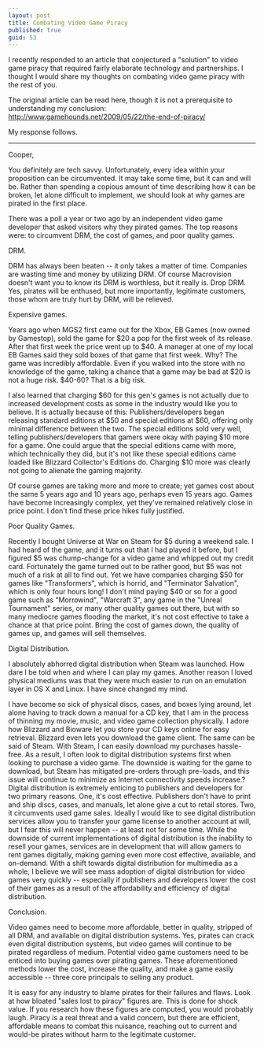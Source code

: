```yaml
--- 
layout: post
title: Combating Video Game Piracy
published: true
guid: 53
---
```

I recently responded to an article that conjectured a "solution" to video game piracy that required fairly elaborate technology and partnerships. I thought I would share my thoughts on combating video game piracy with the rest of you.

The original article can be read here, though it is not a prerequisite to understanding my conclusion: <a href="http://www.gamehounds.net/2009/05/22/the-end-of-piracy/">http://www.gamehounds.net/2009/05/22/the-end-of-piracy/</a>

My response follows.

---

Cooper,

You definitely are tech savvy. Unfortunately, every idea within your proposition can be circumvented. It may take some time, but it can and will be. Rather than spending a copious amount of time describing how it can be broken, let alone difficult to implement, we should look at why games are pirated in the first place.

There was a poll a year or two ago by an independent video game developer that asked visitors why they pirated games. The top reasons were: to circumvent DRM, the cost of games, and poor quality games.


DRM.

DRM has always been beaten -- it only takes a matter of time. Companies are wasting time and money by utilizing DRM. Of course Macrovision doesn't want you to know its DRM is worthless, but it really is. Drop DRM. Yes, pirates will be enthused, but more importantly, legitimate customers, those whom are truly hurt by DRM, will be relieved.


Expensive games.

Years ago when MGS2 first came out for the Xbox, EB Games (now owned by Gamestop), sold the game for $20 a pop for the first week of its release. After that first week the price went up to $40. A manager at one of my local EB Games said they sold boxes of that game that first week. Why? The game was incredibly affordable. Even if you walked into the store with no knowledge of the game, taking a chance that a game may be bad at $20 is not a huge risk. $40-60? That is a big risk.

I also learned that charging $60 for this gen's games is not actually due to increased development costs as some in the industry would like you to believe. It is actually because of this: Publishers/developers began releasing standard editions at $50 and special editions at $60, offering only minimal difference between the two. The special editions sold very well, telling publishers/developers that gamers were okay with paying $10 more for a game. One could argue that the special editions came with more, which technically they did, but it's not like these special editions came loaded like Blizzard Collector's Editions do. Charging $10 more was clearly not going to alienate the gaming majority.

Of course games are taking more and more to create; yet games cost about the same 5 years ago and 10 years ago, perhaps even 15 years ago. Games have become increasingly complex, yet they've remained relatively close in price point. I don't find these price hikes fully justified.


Poor Quality Games.

Recently I bought Universe at War on Steam for $5 during a weekend sale. I had heard of the game, and it turns out that I had played it before, but I figured $5 was chump-change for a video game and whipped out my credit card. Fortunately the game turned out to be rather good, but $5 was not much of a risk at all to find out. Yet we have companies charging $50 for games like "Transformers", which is horrid, and "Terminator Salvation", which is only four hours long! I don't mind paying $40 or so for a good game such as "Morrowind", "Warcraft 3", any game in the "Unreal Tournament" series, or many other quality games out there, but with so many mediocre games flooding the market, it's not cost effective to take a chance at that price point. Bring the cost of games down, the quality of games up, and games will sell themselves.


Digital Distribution.

I absolutely abhorred digital distribution when Steam was launched. How dare I be told when and where I can play my games. Another reason I loved physical mediums was that they were much easier to run on an emulation layer in OS X and Linux. I have since changed my mind.

I have become so sick of physical discs, cases, and boxes lying around, let alone having to track down a manual for a CD key, that I am in the process of thinning my movie, music, and video game collection physically. I adore how Blizzard and Bioware let you store your CD keys online for easy retrieval. Blizzard even lets you download the game client. The same can be said of Steam. With Steam, I can easily download my purchases hassle-free. As a result,  I often look to digital distribution systems first when looking to purchase a video game. The downside is waiting for the game to download, but Steam has mitigated pre-orders through pre-loads, and this issue will continue to minimize as Internet connectivity speeds increase.?
Digital distribution is extremely enticing to publishers and developers for two primary reasons. One, it's cost effective. Publishers don't have to print and ship discs, cases, and manuals, let alone give a cut to retail stores. Two, it circumvents used game sales. Ideally I would like to see digital distribution services allow you to transfer your game license to another account at will, but I fear this will never happen -- at least not for some time. While the downside of current implementations of digital distribution is the inability to resell your games, services are in development that will allow gamers to rent games digitally, making gaming even more cost effective, available, and on-demand. With a shift towards digital distribution for multimedia as a whole, I believe we will see mass adoption of digital distribution for video games very quickly -- especially if publishers and developers lower the cost of their games as a result of the affordability and efficiency of digital distribution.


Conclusion.

Video games need to become more affordable, better in quality, stripped of all DRM, and available on digital distribution systems. Yes, pirates can crack even digital distribution systems, but video games will continue to be pirated regardless of medium. Potential video game customers need to be enticed into buying games over pirating games. These aforementioned methods lower the cost, increase the quality, and make a game easily accessible -- three core principals to selling any product.

It is easy for any industry to blame pirates for their failures and flaws. Look at how bloated "sales lost to piracy" figures are. This is done for shock value. If you research how these figures are computed, you would probably laugh. Piracy is a real threat and a valid concern, but there are efficient, affordable means to combat this nuisance, reaching out to current and would-be pirates without harm to the legitimate customer.
